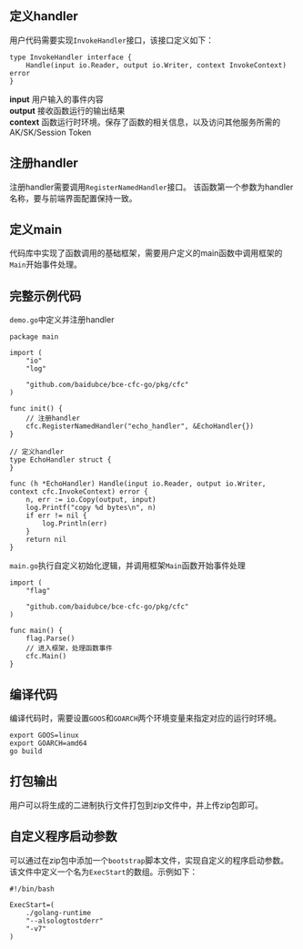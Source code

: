## 定义handler
用户代码需要实现``InvokeHandler``接口，该接口定义如下：
```
type InvokeHandler interface {
	Handle(input io.Reader, output io.Writer, context InvokeContext) error
}
```
**input** 用户输入的事件内容  
**output** 接收函数运行的输出结果  
**context** 函数运行时环境。保存了函数的相关信息，以及访问其他服务所需的AK/SK/Session Token  

## 注册handler
注册handler需要调用``RegisterNamedHandler``接口。
该函数第一个参数为handler名称，要与前端界面配置保持一致。

## 定义main
代码库中实现了函数调用的基础框架，需要用户定义的main函数中调用框架的``Main``开始事件处理。

## 完整示例代码
``demo.go``中定义并注册handler  
```
package main

import (
	"io"
	"log"

	"github.com/baidubce/bce-cfc-go/pkg/cfc"
)

func init() {
    // 注册handler
    cfc.RegisterNamedHandler("echo_handler", &EchoHandler{})
}

// 定义handler
type EchoHandler struct {
}

func (h *EchoHandler) Handle(input io.Reader, output io.Writer, context cfc.InvokeContext) error {
	n, err := io.Copy(output, input)
	log.Printf("copy %d bytes\n", n)
	if err != nil {
		log.Println(err)
	}
	return nil
}
```

``main.go``执行自定义初始化逻辑，并调用框架``Main``函数开始事件处理  
```
import (
	"flag"

	"github.com/baidubce/bce-cfc-go/pkg/cfc"
)

func main() {
	flag.Parse()
    // 进入框架，处理函数事件
	cfc.Main()
}
```

## 编译代码
编译代码时，需要设置``GOOS``和``GOARCH``两个环境变量来指定对应的运行时环境。  
```
export GOOS=linux
export GOARCH=amd64
go build
```

## 打包输出
用户可以将生成的二进制执行文件打包到zip文件中，并上传zip包即可。

## 自定义程序启动参数
可以通过在zip包中添加一个``bootstrap``脚本文件，实现自定义的程序启动参数。
该文件中定义一个名为``ExecStart``的数组。示例如下：
```
#!/bin/bash
 
ExecStart=(
    ./golang-runtime
    "--alsologtostderr"
    "-v7"
)
```
